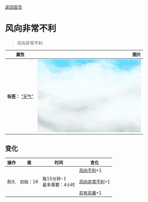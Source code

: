 [返回首页](index.md)  
# 风向非常不利  
> 风向非常不利  
  
  属性  |   图片   
 ----  |  ----:   
 **标签：**	[“天气”](tag_Weather.md)  |  ![](Sprite/WeatherCloudy_0.png)   
  
## 变化  
操作  |  值  |  时间  |  变化  
----  |  ----  |  ----  |  ----  
耐久  |  初始：16  |  每15分钟-1<br>最多需要：4小时  |  [风向不利](OpenSea_UnFavourable.md)+1 <br><br>[风向非常不利](OpenSea_VeryUnFavourable.md)+1 <br><br>[前有风暴](OpenSea_StormFront.md)+1   
